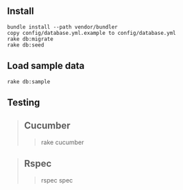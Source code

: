 Install
-------

    bundle install --path vendor/bundler
    copy config/database.yml.example to config/database.yml
    rake db:migrate
    rake db:seed

Load sample data
----------------

    rake db:sample

Testing
-------

> Cucumber
> -------
> > rake cucumber

> Rspec
> -----
> > rspec spec
